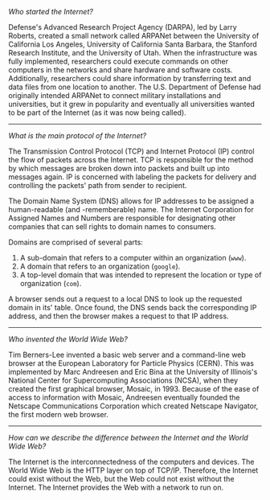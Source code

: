_Who started the Internet?_

Defense's Advanced Research Project Agency (DARPA), led by Larry Roberts, created a small network called ARPANet between the University of California Los Angeles, University of California Santa Barbara, the Stanford Research Institute, and the University of Utah. When the infrastructure was fully implemented, researchers could execute commands on other computers in the networks and share hardware and software costs. Additionally, researchers could share information by transferring text and data files from one location to another. The U.S. Department of Defense had originally intended ARPANet to connect military installations and universities, but it grew in popularity and eventually all universities wanted to be part of the Internet (as it was now being called).

***

_What is the main protocol of the Internet?_

The Transmission Control Protocol (TCP) and Internet Protocol (IP) control the flow of packets across the Internet. TCP is responsible for the method by which messages are broken down into packets and built up into messages again. IP is concerned with labeling the packets for delivery and controlling the packets' path from sender to recipient. 

The Domain Name System (DNS) allows for IP addresses to be assigned a human-readable (and -rememberable) name. The Internet Corporation for Assigned Names and Numbers are responsible for designating other companies that can sell rights to domain names to consumers.

Domains are comprised of several parts:

1. A sub-domain that refers to a computer within an organization (`www`).
2. A domain that refers to an organization (`google`).
3. A top-level domain that was intended to represent the location or type of organization (`com`).

A browser sends out a request to a local DNS to look up the requested domain in its' table. Once found, the DNS sends back the corresponding IP address, and then the browser makes a request to that IP address.

***

_Who invented the World Wide Web?_

Tim Berners-Lee invented a basic web server and a command-line web browser at the European Laboratory for Particle Physics (CERN). This was implemented by Marc Andreesen and Eric Bina at the University of Illinois's National Center for Supercomputing Associations (NCSA), when they created the first graphical browser, Mosaic, in 1993. Because of the ease of access to information with Mosaic, Andreesen eventually founded the Netscape Communications Corporation which created Netscape Navigator, the first modern web browser.

***

_How can we describe the difference between the Internet and the World Wide Web?_

The Internet is the interconnectedness of the computers and devices. The World Wide Web is the HTTP layer on top of TCP/IP. Therefore, the Internet could exist without the Web, but the Web could not exist without the Internet. The Internet provides the Web with a network to run on.